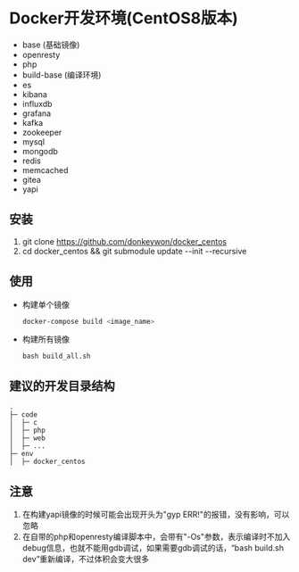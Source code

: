 # Docker开发环境(CentOS8版本)
- base (基础镜像)
- openresty
- php
- build-base (编译环境)
- es
- kibana
- influxdb
- grafana
- kafka
- zookeeper
- mysql
- mongodb
- redis
- memcached
- gitea
- yapi

## 安装
1. git clone https://github.com/donkeywon/docker_centos
2. cd docker_centos && git submodule update --init --recursive

## 使用
- 构建单个镜像
    ```bash
    docker-compose build <image_name>
    ```
- 构建所有镜像
    ```
    bash build_all.sh
    ```

## 建议的开发目录结构
```
.
├─ code
│  ├─ c
│  ├─ php
│  ├─ web
│  ├─ ...
├─ env
│  ├─ docker_centos

```

## 注意
1. 在构建yapi镜像的时候可能会出现开头为"gyp ERR!"的报错，没有影响，可以忽略
2. 在自带的php和openresty编译脚本中，会带有"-Os"参数，表示编译时不加入debug信息，也就不能用gdb调试，如果需要gdb调试的话，“bash build.sh dev”重新编译，不过体积会变大很多
